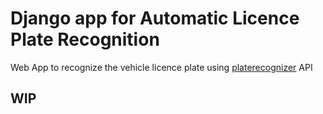 # Django app for Automatic Licence Plate Recognition

Web App to recognize the vehicle licence plate using [platerecognizer](https://platerecognizer.com/) API


## WIP
